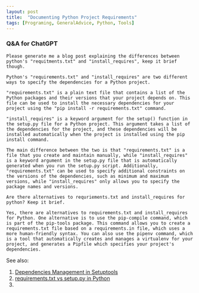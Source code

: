 ```yaml
---
layout: post
title:  "Documenting Python Project Requirements"
tags: [Programing, GeneralAdvice, Python, Tools]
---
```


### Q&A for ChatGPT

```prompt
Please generate me a blog post explaining the differences between python's "requitments.txt" and "install_requires", keep it brief though.
```

```response
Python's "requirements.txt" and "install_requires" are two different ways to specify the dependencies for a Python project.

"requirements.txt" is a plain text file that contains a list of the Python packages and their versions that your project depends on. This file can be used to install the necessary dependencies for your project using the "pip install -r requirements.txt" command.

"install_requires" is a keyword argument for the setup() function in the setup.py file for a Python project. This argument takes a list of the dependencies for the project, and these dependencies will be installed automatically when the project is installed using the pip install command.

The main difference between the two is that "requirements.txt" is a file that you create and maintain manually, while "install_requires" is a keyword argument in the setup.py file that is automatically generated when you run the setup.py script. Additionally, "requirements.txt" can be used to specify additional constraints on the versions of the dependencies, such as minimum and maximum versions, while "install_requires" only allows you to specify the package names and versions.
```

```prompt
Are there alternatives to requriements.txt and install_requires for python? Keep it brief.
```

```response
Yes, there are alternatives to requirements.txt and install_requires for Python. One alternative is to use the pip-compile command, which is part of the pip-tools package. This command allows you to create a requirements.txt file based on a requirements.in file, which uses a more human-friendly syntax. You can also use the pipenv command, which is a tool that automatically creates and manages a virtualenv for your project, and generates a Pipfile which specifies your project's dependencies.
```
See also: 
1. [Dependencies Management in Setuptools](https://setuptools.pypa.io/en/latest/userguide/dependency_management.html)
2. [requirements.txt vs setup.py in Python](https://towardsdatascience.com/requirements-vs-setuptools-python-ae3ee66e28af)
3. []()
